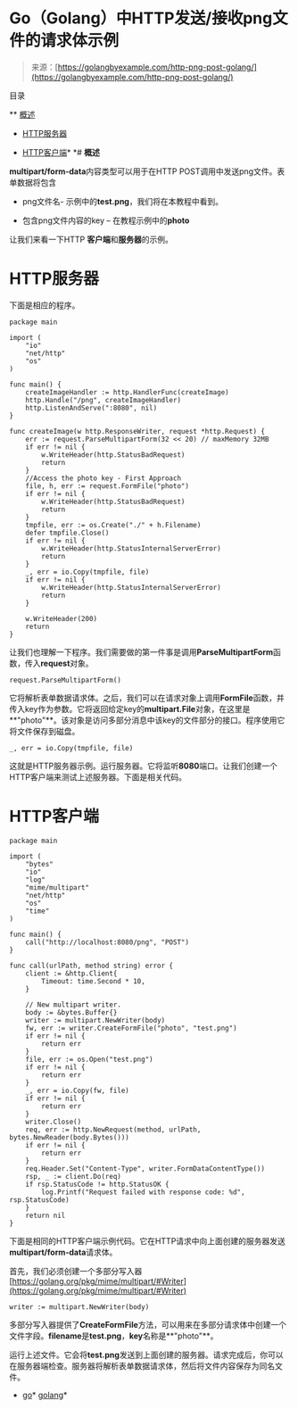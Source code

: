 <!--yml

类别：未分类

日期：2024-10-13 06:32:48

-->

# Go（Golang）中HTTP发送/接收png文件的请求体示例

> 来源：[https://golangbyexample.com/http-png-post-golang/](https://golangbyexample.com/http-png-post-golang/)

目录

**   [概述](#Overview "Overview")

+   [HTTP服务器](#HTTP_Server "HTTP Server")

+   [HTTP客户端](#HTTP_Client "HTTP Client")*  *# **概述**

**multipart/form-data**内容类型可以用于在HTTP POST调用中发送png文件。表单数据将包含

+   png文件名- 示例中的**test.png**，我们将在本教程中看到。

+   包含png文件内容的key – 在教程示例中的**photo**

让我们来看一下HTTP **客户端**和**服务器**的示例。

# **HTTP服务器**

下面是相应的程序。

```
package main

import (
	"io"
	"net/http"
	"os"
)

func main() {
	createImageHandler := http.HandlerFunc(createImage)
	http.Handle("/png", createImageHandler)
	http.ListenAndServe(":8080", nil)
}

func createImage(w http.ResponseWriter, request *http.Request) {
	err := request.ParseMultipartForm(32 << 20) // maxMemory 32MB
	if err != nil {
		w.WriteHeader(http.StatusBadRequest)
		return
	}
	//Access the photo key - First Approach
	file, h, err := request.FormFile("photo")
	if err != nil {
		w.WriteHeader(http.StatusBadRequest)
		return
	}
	tmpfile, err := os.Create("./" + h.Filename)
	defer tmpfile.Close()
	if err != nil {
		w.WriteHeader(http.StatusInternalServerError)
		return
	}
	_, err = io.Copy(tmpfile, file)
	if err != nil {
		w.WriteHeader(http.StatusInternalServerError)
		return
	}

	w.WriteHeader(200)
	return
}
```

让我们也理解一下程序。我们需要做的第一件事是调用**ParseMultipartForm**函数，传入**request**对象。

```
request.ParseMultipartForm()
```

它将解析表单数据请求体。之后，我们可以在请求对象上调用**FormFile**函数，并传入key作为参数。它将返回给定key的**multipart.File**对象，在这里是**"photo"**。该对象是访问多部分消息中该key的文件部分的接口。程序使用它将文件保存到磁盘。

```
_, err = io.Copy(tmpfile, file)
```

这就是HTTP服务器示例。运行服务器。它将监听**8080**端口。让我们创建一个HTTP客户端来测试上述服务器。下面是相关代码。

# **HTTP客户端**

```
package main

import (
	"bytes"
	"io"
	"log"
	"mime/multipart"
	"net/http"
	"os"
	"time"
)

func main() {
	call("http://localhost:8080/png", "POST")
}

func call(urlPath, method string) error {
	client := &http.Client{
		Timeout: time.Second * 10,
	}

	// New multipart writer.
	body := &bytes.Buffer{}
	writer := multipart.NewWriter(body)
	fw, err := writer.CreateFormFile("photo", "test.png")
	if err != nil {
		return err
	}
	file, err := os.Open("test.png")
	if err != nil {
		return err
	}
	_, err = io.Copy(fw, file)
	if err != nil {
		return err
	}
	writer.Close()
	req, err := http.NewRequest(method, urlPath, bytes.NewReader(body.Bytes()))
	if err != nil {
		return err
	}
	req.Header.Set("Content-Type", writer.FormDataContentType())
	rsp, _ := client.Do(req)
	if rsp.StatusCode != http.StatusOK {
		log.Printf("Request failed with response code: %d", rsp.StatusCode)
	}
	return nil
}
```

下面是相同的HTTP客户端示例代码。它在HTTP请求中向上面创建的服务器发送**multipart/form-data**请求体。

首先，我们必须创建一个多部分写入器 [https://golang.org/pkg/mime/multipart/#Writer](https://golang.org/pkg/mime/multipart/#Writer)

```
writer := multipart.NewWriter(body)
```

多部分写入器提供了**CreateFormFile**方法，可以用来在多部分请求体中创建一个文件字段。**filename**是**test.png**，**key**名称是**"photo"**。

运行上述文件。它会将**test.png**发送到上面创建的服务器。请求完成后，你可以在服务器端检查。服务器将解析表单数据请求体，然后将文件内容保存为同名文件。

+   [go](https://golangbyexample.com/tag/go/)*   [golang](https://golangbyexample.com/tag/golang/)*

